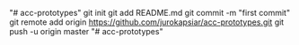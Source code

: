 "# acc-prototypes"  git init git add README.md git commit -m "first commit" git remote add origin https://github.com/jurokapsiar/acc-prototypes.git git push -u origin master
"# acc-prototypes" 

